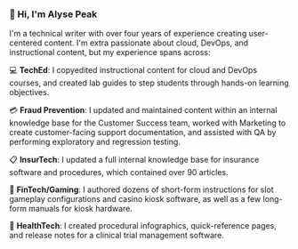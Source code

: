 ### :wave: Hi, I'm Alyse Peak

I'm a technical writer with over four years of experience creating user-centered content. I'm extra passionate about cloud, DevOps, and instructional content, but my experience spans across:

:computer: **TechEd**: I copyedited instructional content for cloud and DevOps courses, and created lab guides to step students through hands-on learning objectives. 

:credit_card: **Fraud Prevention**: I updated and maintained content within an internal knowledge base for the Customer Success team, worked with Marketing to create customer-facing support documentation, and assisted with QA by performing exploratory and regression testing. 

:clipboard: **InsurTech**: I updated a full internal knowledge base for insurance software and procedures, which contained over 90 articles.

:slot_machine: **FinTech/Gaming**: I authored dozens of short-form instructions for slot gameplay configurations and casino kiosk software, as well as a few long-form manuals for kiosk hardware. 

:hospital: **HealthTech**: I created procedural infographics, quick-reference pages, and release notes for a clinical trial management software. 
